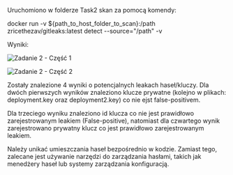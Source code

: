 Uruchomiono w folderze Task2 skan za pomocą komendy:

docker run -v ${path_to_host_folder_to_scan}:/path zricethezav/gitleaks:latest detect --source="/path" -v 

Wyniki:

![Zadanie 2 - Część 1](https://github.com/PW-user/task2/assets/150120897/4f67c52d-5c6f-47d9-8c2b-118fc8b28938)

![Zadanie 2 - Część 2](https://github.com/PW-user/task2/assets/150120897/bef561ec-4af2-4927-a3f6-51724a5845da)

Zostały znalezione 4 wyniki o potencjalnych leakach haseł/kluczy. Dla dwóch pierwszych wyników znaleziono klucze prywatne (kolejno w plikach: deployment.key oraz deployment2.key) co nie ejst false-positivem. 

Dla trzeciego wyniku znaleziono id klucza co nie jest prawidłowo zarejestrowanym leakiem (False-positive), natomiast dla czwartego wynik zarejestrowano prywatny klucz co jest prawidłowo zarejestrowanym leakiem.

Należy unikać umieszczania haseł bezpośrednio w kodzie. Zamiast tego, zalecane jest używanie narzędzi do zarządzania hasłami, takich jak menedżery haseł lub systemy zarządzania konfiguracją. 
